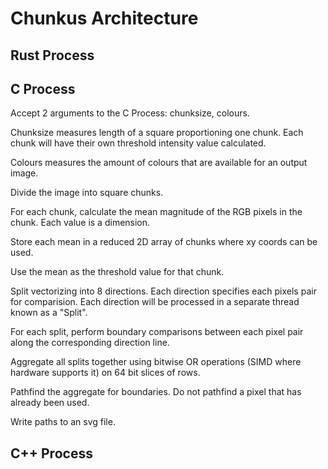 # Chunkus Architecture

## Rust Process

## C Process

Accept 2 arguments to the C Process: chunksize, colours.

Chunksize measures length of a square proportioning one chunk. Each chunk will have their own threshold intensity value calculated.

Colours measures the amount of colours that are available for an output image. 

Divide the image into square chunks.

For each chunk, calculate the mean magnitude of the RGB pixels in the chunk. Each value is a dimension.

Store each mean in a reduced 2D array of chunks where xy coords can be used.

Use the mean as the threshold value for that chunk.

Split vectorizing into 8 directions. Each direction specifies each pixels pair for comparision. Each direction will be processed in a separate thread known as a "Split".

For each split, perform boundary comparisons between each pixel pair along the corresponding direction line.

Aggregate all splits together using bitwise OR operations (SIMD where hardware supports it) on 64 bit slices of rows.

Pathfind the aggregate for boundaries. Do not pathfind a pixel that has already been used.

Write paths to an svg file.

## C++ Process
